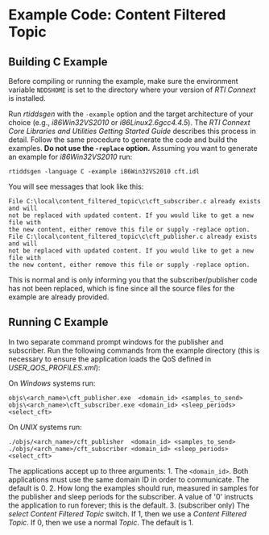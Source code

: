 # Example Code: Content Filtered Topic

## Building C Example
Before compiling or running the example, make sure the environment variable
`NDDSHOME` is set to the directory where your version of *RTI Connext* is
installed.

Run *rtiddsgen* with the `-example` option and the target architecture of your
choice (e.g., *i86Win32VS2010* or *i86Linux2.6gcc4.4.5*). The *RTI Connext Core
Libraries and Utilities Getting Started Guide* describes this process in detail.
Follow the same procedure to generate the code and build the examples. **Do not
use the `-replace` option.** Assuming you want to generate an example for
*i86Win32VS2010* run:
```
rtiddsgen -language C -example i86Win32VS2010 cft.idl
```

You will see messages that look like this:
```
File C:\local\content_filtered_topic\c\cft_subscriber.c already exists and will
not be replaced with updated content. If you would like to get a new file with
the new content, either remove this file or supply -replace option.
File C:\local\content_filtered_topic\c\cft_publisher.c already exists and will
not be replaced with updated content. If you would like to get a new file with
the new content, either remove this file or supply -replace option.
```

This is normal and is only informing you that the subscriber/publisher code has
not been replaced, which is fine since all the source files for the example are
already provided.

## Running C Example
In two separate command prompt windows for the publisher and subscriber. Run
the following commands from the example directory (this is necessary to ensure
the application loads the QoS defined in *USER_QOS_PROFILES.xml*):

On *Windows* systems run:
```
objs\<arch_name>\cft_publisher.exe  <domain_id> <samples_to_send>
objs\<arch_name>\cft_subscriber.exe <domain_id> <sleep_periods> <select_cft>
```

On *UNIX* systems run:
```
./objs/<arch_name>/cft_publisher  <domain_id> <samples_to_send>
./objs/<arch_name>/cft_subscriber <domain_id> <sleep_periods> <select_cft>
```

The applications accept up to three arguments:
    1. The `<domain_id>`. Both applications must use the same domain ID in order
    to communicate. The default is 0.
    2. How long the examples should run, measured in samples for the publisher
    and sleep periods for the subscriber. A value of '0' instructs the
    application to run forever; this is the default.
    3. (subscriber only) The *select Content Filtered Topic* switch. If 1, then
    we use a *Content Filtered Topic*. If 0, then we use a normal *Topic*.
    The default is 1.
